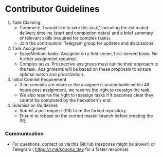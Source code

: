 # Contributor Guidelines

1. Task Claiming
    - Comment: 'I would like to take this task,' including the estimated delivery timeline (start and completion dates) and a brief summary of relevant skills (required for complex tasks).
    - Join the contributors' Telegram group for updates and discussions.
2. Task Assignment
    - Easy/Medium tasks: Assigned on a first-come, first-served basis. No further assignment required.
    - Complex tasks: Prospective assignees must outline their approach to the task. Assignments will be based on these proposals to ensure optimal match and prioritization.
4. Initial Commit Requirement
    - If no commits are made or the assignee is unreachable within 48 hours post-assignment, we reserve the right to reassign the task.
    - We also reserve the right to reassign tasks if it becomes clear they cannot be completed by the hackathon's end.
5. Submission Guidelines
    - Submit a pull request (PR) from the forked repository.
    - Ensure to rebase on the current master branch before creating the PR.

### Communication

* For questions, contact us via this GitHub (response might be slower) or Telegram ( https://t.me/konoha_dev for a faster response).
